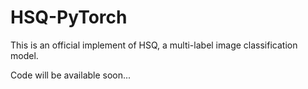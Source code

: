 # HSQ-PyTorch
This is an official implement of  HSQ, a multi-label image classification model.

Code will be available soon...
